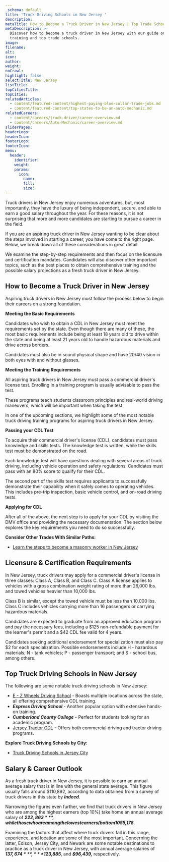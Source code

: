 ```yaml
---
_schema: default
title: 'Truck Driving Schools in New Jersey '
description:
metaTitle: How to Become a Truck Driver in New Jersey | Top Trade Schools
metaDescription: >-
  Discover how to become a truck driver in New Jersey with our guide on CDL
  training and top trade schools.
image:
filename:
alt:
icon:
author:
weight:
noCrawl:
highlight: false
selectTitle: New Jersey
listTitle:
topCitiesTitle:
topCities:
relatedArticles:
  - content/featured-content/highest-paying-blue-collar-trade-jobs.md
  - content/featured-content/top-states-to-be-an-auto-mechanic.md
relatedCareers:
  - content/careers/truck-driver/career-overview.md
  - content/careers/Auto-Mechanic/career-overview.md
sliderPages:
headerLogo:
headerIcon:
footerLogo:
footerIcon:
menu:
  header:
    identifier:
    weight:
    params:
      icon:
        name:
        fill:
        size:
---
```

Truck drivers in New Jersey enjoy numerous adventures, but, most importantly, they have the luxury of being independent, secure, and able to earn a good salary throughout the year. For these reasons, it is not surprising that more and more candidates are starting to pursue a career in the field.

If you are an aspiring truck driver in New Jersey wanting to be clear about the steps involved in starting a career, you have come to the right page. Below, we break down all of these considerations in great detail.

We examine the step-by-step requirements and then focus on the licensure and certification mandates. Candidates will also discover other important topics, such as the best places to obtain comprehensive training and the possible salary projections as a fresh truck driver in New Jersey.

## **How to Become a Truck Driver in New Jersey**

Aspiring truck drivers in New Jersey must follow the process below to begin their careers on a strong foundation.

**Meeting the Basic Requirements**

Candidates who wish to obtain a CDL in New Jersey must meet the requirements set by the state. Even though there are many of these, the most basic requirements include being at least 18 years old to drive within the state and being at least 21 years old to handle hazardous materials and drive across borders.

Candidates must also be in sound physical shape and have 20/40 vision in both eyes with and without glasses.

**Meeting the Training Requirements**

All aspiring truck drivers in New Jersey must pass a commercial driver's license test. Enrolling in a training program is usually advisable to pass the test.

These programs teach students classroom principles and real-world driving maneuvers, which will be important when taking the test.

In one of the upcoming sections, we highlight some of the most notable truck driving training programs for aspiring truck drivers in New Jersey.

**Passing your CDL Test**

To acquire their commercial driver's license (CDL), candidates must pass knowledge and skills tests. The knowledge test is written, while the skills test must be demonstrated on the road.

Each knowledge test will have questions dealing with several areas of truck driving, including vehicle operation and safety regulations. Candidates must pass with an 80% score to qualify for their CDL.

The second part of the skills test requires applicants to successfully demonstrate their capability when it safely comes to operating vehicles. This includes pre-trip inspection, basic vehicle control, and on-road driving tests.

**Applying for CDL**

After all of the above, the next step is to apply for your CDL by visiting the DMV office and providing the necessary documentation. The section below explores the key requirements you need to do so successfully.

**Consider Other Trades With Similar Paths:**

* [Learn the steps to become a masonry worker in New Jersey](https://toptradeschools.com/near-you/masonry-worker/new-jersey/)

## **Licensure & Certification Requirements**

In New Jersey, truck drivers may apply for a commercial driver's license in three classes: Class A, Class B, and Class C. Class A license applies to vehicles with a gross combination weight rating of more than 26,000 lbs. and towed vehicles heavier than 10,000 lbs.

Class B is similar, except the towed vehicle must be less than 10,000 lbs. Class C includes vehicles carrying more than 16 passengers or carrying hazardous materials.

Candidates are expected to graduate from an approved education program and pay the necessary fees, including a $125 non-refundable payment for the learner's permit and a $42 CDL fee valid for 4 years.

Candidates seeking additional endorsement for specialization must also pay $2 for each specialization. Possible endorsements include H - hazardous materials; N - tank vehicles; P - passenger transport; and S - school bus, among others.

## **Top Truck Driving Schools in New Jersey**

The following are some notable truck driving schools in New Jersey:

* [E - Z Wheels Driving School](https://ezwheelsdriving.com/) - Boasts multiple locations across the state, all offering comprehensive CDL training.
* ***Express Driving School*** - Another popular option with extensive hands-on training.
* ***Cumberland County College*** - Perfect for students looking for an academic program.
* [Jersey Tractor CDL](http://www.jerseytractorcdl.com/) - Offers both commercial driving and tractor driving programs.

**Explore Truck Driving Schools by City:**

* [Truck Driving Schools in Jersey City](https://toptradeschools.com/near-you/truck-driver/new-jersey/jersey-city/)

## **Salary & Career Outlook**

As a fresh truck driver in New Jersey, it is possible to earn an annual average salary that is in line with the general state average. This figure usually falls around $110,892, according to data obtained from a survey of truck drivers in this state by ***Indeed***.

Narrowing the figures even further, we find that truck drivers in New Jersey who are among the highest earners (top 10%) take home an annual average salary of ***$222,863***, while those who are among the lowest earners (bottom 10%) take home an annual average salary of ***$55,178***.

Examining the factors that affect where truck drivers fall in this range, experience, and location are some of the most important. Concerning the latter, Edison, Jersey City, and Newark are some notable destinations to practice as a truck driver in New Jersey, with annual average salaries of ***$137,674***, ***$123,885***, and ***$96,439,*** respectively.
